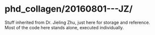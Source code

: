 # phd_collagen/20160801---JZ/

Stuff inherited from Dr. Jieling Zhu, just here for storage and reference.
Most of the code here stands alone, executed individually.

